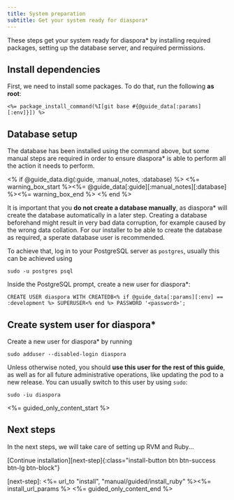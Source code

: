 ```yaml
---
title: System preparation
subtitle: Get your system ready for diaspora*
---
```


These steps get your system ready for diaspora\* by installing required packages, setting up the database server, and required permissions.

## Install dependencies

First, we need to install some packages. To do that, run the following **as root**:

~~~
<%= package_install_command(%I[git base #{@guide_data[:params][:env]}]) %>
~~~

## Database setup

The database has been installed using the command above, but some manual steps are required in order to ensure diaspora\* is able to perform all the action it needs to perform.

<% if @guide_data.dig(:guide, :manual_notes, :database) %>
<%= warning_box_start %><%= @guide_data[:guide][:manual_notes][:database] %><%= warning_box_end %>
<% end %>

It is important that you **do not create a database manually**, as diaspora\* will create the database automatically in a later step. Creating a database beforehand might result in very bad data corruption, for example caused by the wrong data collation. For our installer to be able to create the database as required, a sperate database user is recommended.

To achieve that, log in to your PostgreSQL server as `postgres`, usually this can be achieved using

~~~
sudo -u postgres psql
~~~

Inside the PostgreSQL prompt, create a new user for diaspora\*:

~~~
CREATE USER diaspora WITH CREATEDB<% if @guide_data[:params][:env] == :development %> SUPERUSER<% end %> PASSWORD '<password>';
~~~

## Create system user for diaspora\*

Create a new user for diaspora\* by running

~~~
sudo adduser --disabled-login diaspora
~~~

Unless otherwise noted, you should **use this user for the rest of this guide**, as well as for all future administrative operations, like updating the pod to a new release. You can usually switch to this user by using `sudo`:

~~~
sudo -iu diaspora
~~~

<%= guided_only_content_start %>
## Next steps

In the next steps, we will take care of setting up RVM and Ruby...

[Continue installation][next-step]{:class="install-button btn btn-success btn-lg btn-block"}

[next-step]: <%= url_to "install", "manual/guided/install_ruby" %><%= install_url_params %>
<%= guided_only_content_end %>
